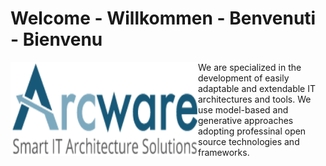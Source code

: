 # Welcome - Willkommen - Benvenuti - Bienvenu
<a href="https://arcware.io/">
  <img alt="Arcware - Smart IT Architecture Solutions" align="left" width="300" height="150" src="profile/Arcware-logo.png">
</a>
We are specialized in the development of easily adaptable and extendable IT architectures and tools. We use model-based and generative approaches adopting professinal open source technologies and frameworks.

